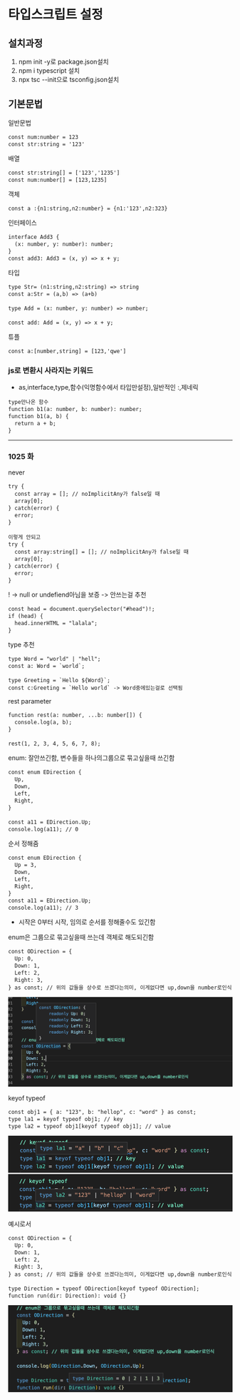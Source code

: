 # 타입스크립트 설정

## 설치과정

1. npm init -y로 package.json설치
2. npm i typescript 설치
3. npx tsc --init으로 tsconfig.json설치

## 기본문법

일반문법

```
const num:number = 123
const str:string = '123'
```

배열

```
const str:string[] = ['123','1235']
const num:number[] = [123,1235]
```

객체

```
const a :{n1:string,n2:number} = {n1:'123',n2:323}
```

인터페이스

```
interface Add3 {
  (x: number, y: number): number;
}
const add3: Add3 = (x, y) => x + y;
```

타입

```
type Str= (n1:string,n2:string) => string
const a:Str = (a,b) => (a+b)

type Add = (x: number, y: number) => number;

const add: Add = (x, y) => x + y;
```

튜플

```
const a:[number,string] = [123,'qwe']
```

### js로 변환시 사라지는 키워드

- as,interface,type,함수(익명함수에서 타입만설정),일반적인 :,제네릭

```
type만나온 함수
function b1(a: number, b: number): number;
function b1(a, b) {
  return a + b;
}
```

---

### 1025 화

never

```
try {
  const array = []; // noImplicitAny가 false일 때
  array[0];
} catch(error) {
  error;
}

이렇게 안되고
try {
  const array:string[] = []; // noImplicitAny가 false일 때
  array[0];
} catch(error) {
  error;
}

```

! -> null or undefiend아님을 보증 -> 안쓰는걸 추천

```
const head = document.querySelector("#head")!;
if (head) {
  head.innerHTML = "lalala";
}
```

type 추천

```
type Word = "world" | "hell";
const a: Word = `world`;

type Greeting = `Hello ${Word}`;
const c:Greeting = `Hello world` -> Word중에있는걸로 선택됨
```

rest parameter

```
function rest(a: number, ...b: number[]) {
  console.log(a, b);
}

rest(1, 2, 3, 4, 5, 6, 7, 8);
```

enum: 잘안쓰긴함, 변수들을 하나의그룹으로 묶고싶을때 쓰긴함

```
const enum EDirection {
  Up,
  Down,
  Left,
  Right,
}

const a11 = EDirection.Up;
console.log(a11); // 0
```

순서 정해줌

```
const enum EDirection {
  Up = 3,
  Down,
  Left,
  Right,
}
const a11 = EDirection.Up;
console.log(a11); // 3
```

- 시작은 0부터 시작, 임의로 순서를 정해줄수도 있긴함

enum은 그룹으로 묶고싶을때 쓰는데 객체로 해도되긴함

```
const ODirection = {
  Up: 0,
  Down: 1,
  Left: 2,
  Right: 3,
} as const; // 위의 값들을 상수로 쓰겠다는의미, 이게없다면 up,down을 number로인식
```

![asconst](./img/%EC%8A%A4%ED%81%AC%EB%A6%B0%EC%83%B7%202022-10-25%20%EC%98%A4%ED%9B%84%202.20.53.png)

keyof typeof

```
const obj1 = { a: "123", b: "hellop", c: "word" } as const;
type la1 = keyof typeof obj1; // key
type la2 = typeof obj1[keyof typeof obj1]; // value
```

![key](./img/%EC%8A%A4%ED%81%AC%EB%A6%B0%EC%83%B7%202022-10-25%20%EC%98%A4%ED%9B%84%202.40.12.png)
![value](./img/%EC%8A%A4%ED%81%AC%EB%A6%B0%EC%83%B7%202022-10-25%20%EC%98%A4%ED%9B%84%202.40.17.png)

예시로서

```
const ODirection = {
  Up: 0,
  Down: 1,
  Left: 2,
  Right: 3,
} as const; // 위의 값들을 상수로 쓰겠다는의미, 이게없다면 up,down을 number로인식

type Direction = typeof ODirection[keyof typeof ODirection];
function run(dir: Direction): void {}

```

![ex](./img//%EC%8A%A4%ED%81%AC%EB%A6%B0%EC%83%B7%202022-10-25%20%EC%98%A4%ED%9B%84%202.43.06.png)
